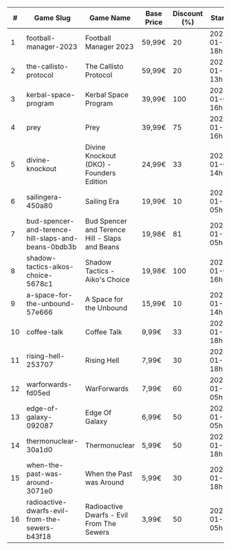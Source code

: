 |#|Game Slug|Game Name|Base Price|Discount (%)|Starts|Ends|
|---|---|---|---|---|---|---|
|1|football-manager-2023|Football Manager 2023|59,99€|20|2023-01-26 18h|2023-02-02 18h|
|2|the-callisto-protocol|The Callisto Protocol|59,99€|20|2023-01-12 13h|2023-01-19 13h|
|3|kerbal-space-program|Kerbal Space Program|39,99€|100|2023-01-05 16h|2023-01-12 16h|
|4|prey|Prey|39,99€|75|2023-01-24 16h|2023-01-31 16h|
|5|divine-knockout|Divine Knockout (DKO) - Founders Edition|24,99€|33|2023-01-05 14h|2023-01-17 14h|
|6|sailingera-450a80|Sailing Era|19,99€|10|2023-01-12 05h|2023-01-19 05h|
|7|bud-spencer-and-terence-hill-slaps-and-beans-0bdb3b|Bud Spencer and Terence Hill - Slaps and Beans|19,98€|81|2023-01-27 05h|2023-02-12 05h|
|8|shadow-tactics-aikos-choice-5678c1|Shadow Tactics - Aiko's Choice|19,98€|100|2023-01-05 16h|2023-01-12 16h|
|9|a-space-for-the-unbound-57e666|A Space for the Unbound|15,99€|10|2023-01-19 14h|2023-01-26 14h|
|10|coffee-talk|Coffee Talk|9,99€|33|2023-01-17 18h|2023-01-24 18h|
|11|rising-hell-253707|Rising Hell|7,99€|30|2023-01-17 18h|2023-01-24 18h|
|12|warforwards-fd05ed|WarForwards|7,99€|60|2023-01-24 05h|2023-01-31 05h|
|13|edge-of-galaxy-092087|Edge Of Galaxy|6,99€|50|2023-01-10 05h|2023-01-17 05h|
|14|thermonuclear-30a1d0|Thermonuclear|5,99€|50|2023-01-17 18h|2023-01-24 18h|
|15|when-the-past-was-around-3071e0|When the Past was Around|5,99€|30|2023-01-18 18h|2023-01-24 18h|
|16|radioactive-dwarfs-evil-from-the-sewers-b43f18|Radioactive Dwarfs - Evil From The Sewers|3,99€|50|2023-01-31 05h|2023-02-07 05h|
